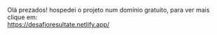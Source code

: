 Olá prezados! hospedei o projeto num domínio gratuito, para ver mais clique em: <br>
https://desafioresultate.netlify.app/

